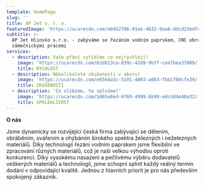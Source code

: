```yaml
---
template: HomePage
slug: ''
title: AP Jet s. r. o.
featuredImage: 'https://ucarecdn.com/e0452786-91ee-4632-9aa6-ddcd23edfe61/'
subtitle: >-
  AP Jet Hlinsko s.r.o. - zabýváme se řezáním vodním paprskem, CNC obráběním a
  zámečnickými pracemi
services:
  - description: Vaše přání vyřídíme co nejrychleji!
    image: 'https://ucarecdn.com/62d813ca-839c-42d9-9b7f-cee7bea37009/'
    title: RYCHLOST
  - description: Několikaleté zkušenosti v oboru!
    image: 'https://ucarecdn.com/e6564a3c-5101-4003-a083-fbb170dcfe39/'
    title: ZKUŠENOSTI
  - description: 'Co slíbíme, to splníme!'
    image: 'https://ucarecdn.com/5d65e8ed-6769-4999-bb99-edcdd4e40a32/'
    title: SPOLEHLIVOST
---
```

**O nás**

Jsme dynamicky se rozvíjející česká firma zabývající se dělením, obráběním, svářením a ohýbáním širokého spektra železných i neželezných materiálů. Díky technologii řezání vodním paprskem jsme flexibilní ve zpracování různých materiálů, což je naší velkou výhodou oproti konkurenci. Díky vysokému nasazení a pečlivému výběru dodavatelů veškerých materiálů a technologii, jsme schopni splnit každý reálný termín dodání v odpovídající kvalitě. Jednou z hlavních priorit je pro nás především spokojený zákazník.


